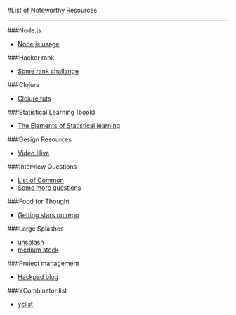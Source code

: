 #List of Noteworthy Resources
___
###Node.js
- [Node.js usage](http://stackoverflow.com/questions/5062614/how-to-decide-when-to-use-node-js)

###Hacker rank
- [Some rank challange](https://www.hackerrank.com/)

###Clojure
- [Clojure tuts](http://www.4clojure.com/)

###Statistical Learning (book)
- [The Elements of Statistical learning](http://web.stanford.edu/~hastie/local.ftp/Springer/OLD/ESLII_print4.pdf)

###Design Resources
- [Video Hive](http://videohive.net/)

###Interview Questions
- [List of Common](https://oj.leetcode.com/problems/)
- [Some more questions](https://github.com/senghuot/Interview)

###Food for Thought
- [Getting stars on repo](https://medium.com/@cwRichardKim/how-to-get-hundreds-of-stars-on-your-github-project-345b065e20a2)

###Large Splashes
- [unsplash](https://unsplash.com/)
- [medium stock](https://medium.com/@dustin/stock-photos-that-dont-suck-62ae4bcbe01b)

###Project management
- [Hackpad blog](https://productmanagement.hackpad.com/I-love-Product-Management-LNdfwFBKtoO)

###YCombinator list
- [yclist](http://yclist.com/)